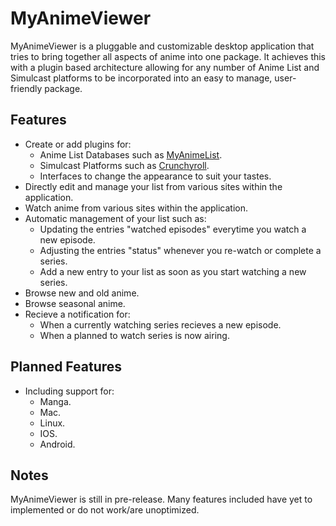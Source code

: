 # MyAnimeViewer

MyAnimeViewer is a pluggable and customizable desktop application that tries to bring together all aspects of anime into one package. It achieves this with a plugin based architecture allowing for any number of Anime List and Simulcast platforms to be incorporated into an easy to manage, user-friendly package. 

## Features
  - Create or add plugins for:
    - Anime List Databases such as [MyAnimeList](https://myanimelist.net/).
    - Simulcast Platforms such as [Crunchyroll](http://www.crunchyroll.com/).
    - Interfaces to change the appearance to suit your tastes.
  - Directly edit and manage your list from various sites within the application.
  - Watch anime from various sites within the application.
  - Automatic management of your list such as:
    - Updating the entries "watched episodes" everytime you watch a new episode.
    - Adjusting the entries "status" whenever you re-watch or complete a series.
    - Add a new entry to your list as soon as you start watching a new series.
  - Browse new and old anime.
  - Browse seasonal anime.
  - Recieve a notification for:
    - When a currently watching series recieves a new episode.
    - When a planned to watch series is now airing.
    
## Planned Features
  - Including support for:
    - Manga.
    - Mac.
    - Linux.
    - IOS.
    - Android.

## Notes
MyAnimeViewer is still in pre-release. Many features included have yet to implemented or do not work/are unoptimized.
